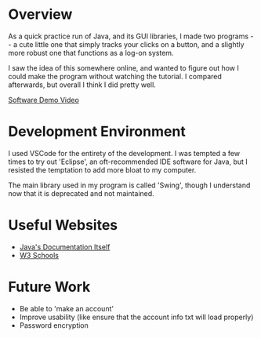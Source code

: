 # Overview

As a quick practice run of Java, and its GUI libraries, I made two programs -- a cute little one that simply tracks your clicks on a button, and a slightly more robust one that functions as a log-on system.

I saw the idea of this somewhere online, and wanted to figure out how I could make the program without watching the tutorial. I compared afterwards, but overall I think I did pretty well.

[Software Demo Video](http://youtube.link.goes.here)

# Development Environment

I used VSCode for the entirety of the development. I was tempted a few times to try out 'Eclipse', an oft-recommended IDE software for Java, but I resisted the temptation to add more bloat to my computer.

The main library used in my program is called 'Swing', though I understand now that it is deprecated and not maintained.

# Useful Websites

* [Java's Documentation Itself](https://docs.oracle.com/javase/7/docs/api/javax/swing/JFrame.html)
* [W3 Schools](https://www.w3schools.com/java/)

# Future Work

* Be able to 'make an account'
* Improve usability (like ensure that the account info txt will load properly)
* Password encryption
